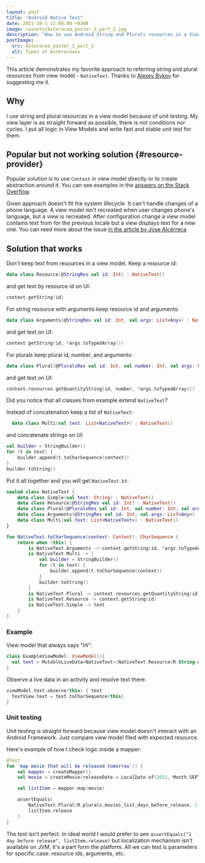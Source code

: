 ```yaml
---
layout: post
title: "Android Native Text"
date: 2021-10-1 12:00:00 +0300
image: /assets/Asteracea_poster_3_part_2.jpg
description: "How to use Android String and Plurals resources in a View Model + Unit testing them."
postImage:
  src: Asteracea_poster_3_part_2
  alt: Types of Asteraceaes
---
```


This article demonstrates my favorite approach to referring string and plural resources from view model - `NativeText`.
Thanks to [Alexey Bykov](https://twitter.com/nonewsss) for suggesting me it.

## Why

I use string and plural resources in a view model because of unit testing.
My view layer is as straight forward as possible, there is not conditions nor cycles.
I put all logic in View Models and write fast and stable unit test for them. 

## Popular but not working solution {#resource-provider}

Popular solution is to use `Context` in view model directly or to create abstraction around it.
You can see examples in the
[answers on the Stack Overflow](https://stackoverflow.com/questions/47628646/how-should-i-get-resourcesr-string-in-viewmodel-in-android-mvvm-and-databindi).

Given approach doesn't fit the system lifecycle.
It can't handle changes of a phone language.
A view model isn't recreated when user changes phone's language, but a view is recreated.
After configuration change a view model contains text from for the previous locale but a view displays text for a new one.
You can reed more about the issue [in the article by Jose Alcérreca](https://medium.com/androiddevelopers/locale-changes-and-the-androidviewmodel-antipattern-84eb677660d9)

## Solution that works

Don't keep text from resources in a view model.
Keep a resource id:
```kotlin
data class Resource(@StringRes val id: Int) : NativeText()
```
and get text by resource id on UI:
```kotlin
context.getString(id)
```


For string resource with arguments keep resource id and arguments:
```kotlin
data class Arguments(@StringRes val id: Int, val args: List<Any>) : NativeText()
```
and get text on UI:
```kotlin
context.getString(id, *args.toTypedArray())
```

For plurals keep plural id, number, and arguments:
```kotlin
data class Plural(@PluralsRes val id: Int, val number: Int, val args: List<Any>) : NativeText()
```
and get text on UI:
```kotlin
context.resources.getQuantityString(id, number, *args.toTypedArray())
```

Did you notice that all classes from example extend `NativeText`?

Instead of concatenation keep a list of `NativeText`:
```kotlin
  data class Multi(val text: List<NativeText>) : NativeText()
```
and concatenate strings on UI:
```kotlin
val builder = StringBuilder()
for (t in text) {
    builder.append(t.toCharSequence(context))
}
builder.toString()
```

Put it all together and you will get `NativeText.kt`:
```kotlin
sealed class NativeText {
    data class Simple(val text: String) : NativeText()
    data class Resource(@StringRes val id: Int) : NativeText()
    data class Plural(@PluralsRes val id: Int, val number: Int, val args: List<Any>) : NativeText()
    data class Arguments(@StringRes val id: Int, val args: List<Any>) : NativeText()
    data class Multi(val text: List<NativeText>) : NativeText()
}

fun NativeText.toCharSequence(context: Context): CharSequence {
    return when (this) {
        is NativeText.Arguments -> context.getString(id, *args.toTypedArray())
        is NativeText.Multi -> {
            val builder = StringBuilder()
            for (t in text) {
                builder.append(t.toCharSequence(context))
            }
            builder.toString()
        }
        is NativeText.Plural -> context.resources.getQuantityString(id, number, *args.toTypedArray())
        is NativeText.Resource -> context.getString(id)
        is NativeText.Simple -> text
    }
}
```

### Example

View model that always says "Hi":
```kotlin
class ExampleViewModel: ViewModel(){
  val text = MutableLiveData<NativeText>(NativeText.Resource(R.String.example_hi))
}
```

Observe a live data in an activity and resolve text there:
```kotlin
viewModel.text.observe(this) { text
  textView.text = text.toCharSequence(this)
}
```
### Unit testing

Unit testing is straight forward because view model doesn't interact with an Android Framework.
Just compare view model filed with expected resource.

Here's example of how I check logic inside a mapper:
```kotlin
@Test
fun `map movie that will be released tomorrow`() {
    val mapper = createMapper()
    val movie = createMovie(releaseDate = LocalDate.of(2021, Month.SEPTEMBER, 30))

    val listItem = mapper.map(movie)

    assertEquals(
        NativeText.Plural(R.plurals.movies_list_days_before_release, 1, listOf(1)),
        listItem.release
    )
}
```

The test isn't perfect.
In ideal world I would prefer to see `assertEquals("1 day before release", listItem.release)`
but localization mechanism isn't available on JVM, it's a part form the platform.
All we can test is parameters for specific case: resource ids, arguments, etc.
